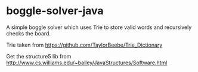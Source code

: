# boggle-solver-java
A simple boggle solver which uses Trie to store valid words and recursively checks the board.

Trie taken from https://github.com/TaylorBeebe/Trie_Dictionary

Get the structure5 lib from http://www.cs.williams.edu/~bailey/JavaStructures/Software.html

